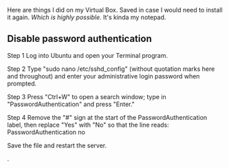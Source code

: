 Here are things I did on my Virtual Box. Saved in case I would need to install it again. *Which is highly possible.* It's kinda my notepad.

## Disable password authentication

Step 1
Log into Ubuntu and open your Terminal program.

Step 2
Type "sudo nano /etc/sshd_config" (without quotation marks here and throughout) and enter your administrative login password when prompted.

Step 3
Press "Ctrl+W" to open a search window; type in "PasswordAuthentication" and press "Enter."

Step 4
Remove the "#" sign at the start of the PasswordAuthentication label, then replace "Yes" with "No" so that the line reads: PasswordAuthentication no

Save the file and restart the server.

.
